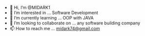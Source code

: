 - 👋 Hi, I’m @MIDARK1
- 👀 I’m interested in ... Software Development
- 🌱 I’m currently learning ... OOP with JAVA
- 💞️ I’m looking to collaborate on ... any software building company
- 📫 How to reach me ... midark74@gmail.com

<!---
MIDARK1/MIDARK1 is a ✨ special ✨ repository because its `README.md` (this file) appears on your GitHub profile.
You can click the Preview link to take a look at your changes.
--->
